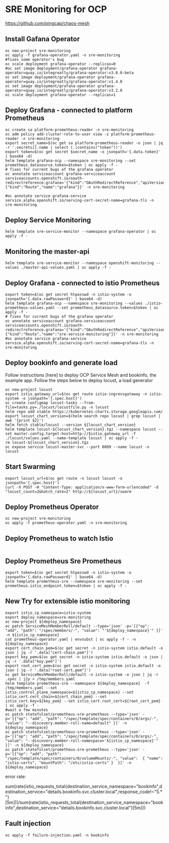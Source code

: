 # SRE Monitoring for OCP
https://github.com/pingcap/chaos-mesh

## Install Gafana Operator

```shell
oc new-project sre-monitoring
oc apply -f grafana-operator.yaml -n sre-monitoring
#fixes some operator's bug
oc scale deployment grafana-operator --replicas=0
#oc set image deployment/grafana-operator grafana-operator=quay.io/integreatly/grafana-operator:v3.0.0-beta
oc set image deployment/grafana-operator grafana-operator=quay.io/integreatly/grafana-operator:v1.4.0
oc set image deployment/grafana-operator grafana-operator=quay.io/integreatly/grafana-operator:v3.2.0
oc scale deployment grafana-operator --replicas=1
```

## Deploy Grafana - connected to platform Prometheus

```shell
oc create sa platform-prometheus-reader -n sre-monitoring
oc adm policy add-cluster-role-to-user view -z platform-prometheus-reader -n sre-monitoring
export secret_name=$(oc get sa platform-prometheus-reader -o json | jq -r '.secrets[].name | select (.|contains("token"))')
export token=$(oc get secret $secret_name -o jsonpath='{.data.token}' | base64 -d)
helm template grafana-ocp --namespace sre-monitoring --set prometheus_datasource.token=$token | oc apply -f -
# fixes for current bugs of the grafana operator
oc annotate serviceaccount grafana-serviceaccount serviceaccounts.openshift.io/oauth-redirectreference.grafana='{"kind":"OAuthRedirectReference","apiVersion":"v1","reference":{"kind":"Route","name":"grafana"}}' -n sre-monitoring

#oc annotate service grafana-service service.alpha.openshift.io/serving-cert-secret-name=grafana-tls -n sre-monitoring
```

## Deploy Service Monitoring

```shell
helm template sre-service-monitor --namespace grafana-operator | oc apply -f -
```

## Monitoring the master-api

```shell
helm template sre-service-monitor --namespace openshift-monitoring --values ./master-api-values.yaml | oc apply -f -
```

## Deploy Grafana - connected to istio Prometheus


```shell
export token=$(oc get secret htpasswd -n istio-system -o jsonpath='{.data.rawPassword}' | base64 -d)
helm template grafana-ocp --namespace sre-monitoring --values ./istio-prometheus-values.yaml --set prometheus_datasource.token=$token | oc apply -f -
# fixes for current bugs of the grafana operator
oc annotate serviceaccount grafana-serviceaccount serviceaccounts.openshift.io/oauth-redirectreference.grafana='{"kind":"OAuthRedirectReference","apiVersion":"v1","reference":{"kind":"Route","name":"sre-service-monitoring"}}' -n sre-monitoring
#oc annotate service grafana-service service.alpha.openshift.io/serving-cert-secret-name=grafana-tls -n sre-monitoring
```

## Deploy bookinfo and generate load

Follow instructions [here] to deploy OCP Service Mesh and bookinfo, the example app.
Follow the steps below to deploy locust, a load generator

```shell
oc new-project locust
export istio_gateway_url=$(oc get route istio-ingressgateway -n istio-system -o jsonpath='{.spec.host}')
oc create configmap locust-tasks --from-file=tasks.py=./locust/locustfile.py -n locust
helm repo add stable https://kubernetes-charts.storage.googleapis.com/
export locust_chart_version=$(helm search repo locust | grep locust | awk '{print $2}')
helm fetch stable/locust --version ${locust_chart_version}
helm template locust-${locust_chart_version}.tgz --namespace locust --set master.config.target-host=http://$istio_gateway_url -f ./locust/values.yaml --name-template locust | oc apply -f -
rm locust-${locust_chart_version}.tgz
oc expose service locust-master-svc --port 8089 --name locust -n locust
```

## Start Swarming

```shell
export locust_url=$(oc get route -n locust locust -o jsonpath='{.spec.host}')
curl -X POST -H "Content-Type: application/x-www-form-urlencoded" -d "locust_count=2&hatch_rate=2" http://${locust_url}/swarm
```

## Deploy Prometheus Operator

```shell
oc new-project sre-monitoring
oc apply -f prometheus-operator.yaml -n sre-monitoring
```

## Deploy Prometheus to watch Istio

```shell
```

## Deploy Prometheus Sre Prometheus

```shell
export token=$(oc get secret htpasswd -n istio-system -o jsonpath='{.data.rawPassword}' | base64 -d)
helm template prometheus-sre --namespace sre-monitoring --set prometheus.istio_endpoint.token=$token | oc apply -f -
```

## New Try for extensible istio monitoring

```shell
export istio_cp_namespace=istio-system
export deploy_namespace=sre-monitoring
oc new-project ${deploy_namespace}
oc patch ServiceMeshMemberRoll/default --type='json' -p='[{"op": "add", "path": "/spec/members/-", "value": "'${deploy_namespace}'" }]' -n ${istio_cp_namespace}
cat prometheus-operator.yaml | envsubst | oc apply -f - -n ${deploy_namespace}
export cert_chain_pem=$(oc get secret -n istio-system istio.default -o json | jq -r '.data["cert-chain.pem"]')
export key_pem=$(oc get secret -n istio-system istio.default -o json | jq -r '.data["key.pem"]')
export root_cert_pem=$(oc get secret -n istio-system istio.default -o json | jq -r '.data["root-cert.pem"]')
oc get ServiceMeshMemberRoll/default -n istio-system -o json | jq -r .spec | j2y > /tmp/members.yaml
helm template prometheus-sre --namespace ${deploy_namespace}  -f /tmp/members.yaml --set istio_control_plane_namespace=${istio_cp_namespace} --set istio_cert.cert_chain=${cert_chain_pem} --set istio_cert.key=${key_pem} --set istio_cert.root_cert=${root_cert_pem} | oc apply -f -
#wait a few minutes
oc patch statefulset/prometheus-sre-prometheus --type='json' -p='[{"op": "add", "path": "/spec/template/spec/containers/0/args/-", "value": "--discovery.member-roll-name=default" }]' -n ${deploy_namespace}
oc patch statefulset/prometheus-sre-prometheus --type='json' -p='[{"op": "add", "path": "/spec/template/spec/containers/0/args/-", "value": "--discovery.member-roll-namespace='${istio_cp_namespace}'" }]' -n ${deploy_namespace}
oc patch statefulset/prometheus-sre-prometheus --type='json' -p='[{"op": "add", "path": "/spec/template/spec/containers/0/volumeMounts/-", "value":  { "name": "istio-certs", "mountPath": "/etc/istio-certs" }  }]' -n ${deploy_namespace}
```

error rate:

sum(rate(istio_requests_total{destination_service_namespace="bookinfo",destination_service="details.bookinfo.svc.cluster.local",response_code!~"5.*"}[5m]))/sum(rate(istio_requests_total{destination_service_namespace="bookinfo",destination_service="details.bookinfo.svc.cluster.local"}[5m]))


## Fault injection

```shell
oc apply -f failure-injection.yaml -n bookinfo
```